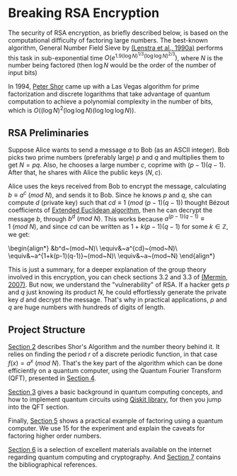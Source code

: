 # Breaking RSA Encryption

The security of RSA encryption, as briefly described below, is based on the computational difficulty of factoring large numbers. The best-known algorithm, General Number Field Sieve by [(Lenstra et al., 1990a)](bib.md) performs this task in sub-exponential time $O\left(e^{1.9(\log N)^{1/3}(\log\log N)^{2/3}}\right)$, where $N$ is the number being factored (then $\log N$ would be the order of the number of input bits)

In 1994, [Peter Shor](http://www-math.mit.edu/~shor/) came up with a Las Vegas algorithm for prime factorization and discrete logarithms that take advantage of quantum computation to achieve a polynomial complexity in the number of bits, which is $O\left((\log N)^2(\log\log N)(\log \log\log N)\right)$.

## RSA Preliminaries

Suppose Alice wants to send a message $a$ to Bob (as an ASCII integer). Bob picks two prime numbers (preferably large) $p$ and $q$ and multiplies them to get $N=pq$. Also, he chooses a large number $c$, coprime with $(p-1)(q-1)$. After that, he shares with Alice the public keys $(N,c)$.

Alice uses the keys received from Bob to encrypt the message, calculating $b\equiv a^c~(mod ~N)$, and sends it to Bob. Since he knows $p$ and $q$, she can compute $d$ (private key) such that $cd\equiv1 ~(mod~ (p-1)(q-1))$ thought Bézout coefficients of [Extended Euclidean algorithm](https://en.wikipedia.org/wiki/Extended_Euclidean_algorithm), then he can decrypt the message $b$, through $b^d~(mod~N)$. This works because $a^{(p-1)(q-1)}\equiv 1 ~(mod~N)$, and since $cd$ can be written as $1+k(p-1)(q-1)$ for some $k\in\mathbb{Z}$, we get:

\begin{align*}
&b^d~(mod~N)\\
\equiv&~a^{cd}~(mod~N)\\
\equiv&~a^{1+k(p-1)(q-1)}~(mod~N)\\
\equiv&~a~(mod~N)
\end{align*}

This is just a summary, for a deeper explanation of the group theory involved in this encryption, you can check sections 3.2 and 3.3 of [(Mermin, 2007)](bib.md). But now, we understand the "vulnerability" of RSA. If a hacker gets $p$ and $q$ just knowing its product $N$, he could effortlessly generate the private key $d$ and decrypt the message. That's why in practical applications, $p$ and $q$ are huge numbers with hundreds of digits of length.


## Project Structure

[Section 2](shors-algorithm.md) describes Shor's Algorithm and the number theory behind it. It relies on finding the period $r$ of a discrete periodic function, in that case $f(x)=a^x~(mod~N)$. That's the key part of the algorithm which can be done efficiently on a quantum computer, using the Quantum Fourier Transform (QFT), presented in [Section 4](qft.md).

[Section 3](intro-quantum.md) gives a basic background in quantum computing concepts, and how to implement quantum circuits using [Qiskit library](https://qiskit.org/), for then you jump into the QFT section.

Finally, [Section 5](quantum-shors.md) shows a practical example of factoring using a quantum computer. We use $15$ for the experiment and explain the caveats for factoring higher order numbers.

[Section 6](further.md) is a selection of excellent materials available on the internet regarding quantum computing and cryptography. And [Section 7](bib.md) contains the bibliographical references.


